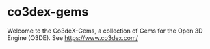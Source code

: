 # co3dex-gems
Welcome to the Co3deX-Gems, a collection of Gems for the Open 3D Engine (O3DE).  See https://www.co3dex.com/
